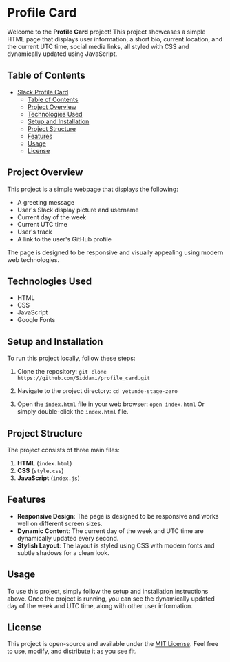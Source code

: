 # Profile Card

Welcome to the **Profile Card** project! This project showcases a simple HTML page that displays user information, a short bio, current location, and the current UTC time, social media links, all styled with CSS and dynamically updated using JavaScript.

## Table of Contents

- [Slack Profile Card](#slack-profile-card)
  - [Table of Contents](#table-of-contents)
  - [Project Overview](#project-overview)
  - [Technologies Used](#technologies-used)
  - [Setup and Installation](#setup-and-installation)
  - [Project Structure](#project-structure)
  - [Features](#features)
  - [Usage](#usage)
  - [License](#license)

## Project Overview

This project is a simple webpage that displays the following:
- A greeting message
- User's Slack display picture and username
- Current day of the week
- Current UTC time
- User's track
- A link to the user's GitHub profile

The page is designed to be responsive and visually appealing using modern web technologies.

## Technologies Used

- HTML
- CSS
- JavaScript
- Google Fonts

## Setup and Installation

To run this project locally, follow these steps:

1. Clone the repository:
    ```git clone https://github.com/Siddami/profile_card.git```

2. Navigate to the project directory:
    ```cd yetunde-stage-zero```

3. Open the `index.html` file in your web browser:
    ```open index.html```
    Or simply double-click the `index.html` file.

## Project Structure

The project consists of three main files:

1. **HTML** (`index.html`)
2. **CSS** (`style.css`)
3. **JavaScript** (`index.js`)

## Features

- **Responsive Design**: The page is designed to be responsive and works well on different screen sizes.
- **Dynamic Content**: The current day of the week and UTC time are dynamically updated every second.
- **Stylish Layout**: The layout is styled using CSS with modern fonts and subtle shadows for a clean look.

## Usage

To use this project, simply follow the setup and installation instructions above. Once the project is running, you can see the dynamically updated day of the week and UTC time, along with other user information.

## License

This project is open-source and available under the [MIT License](LICENSE). Feel free to use, modify, and distribute it as you see fit.
